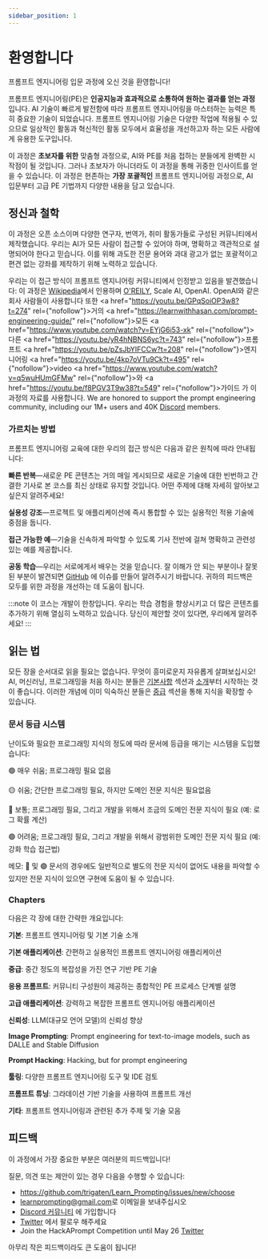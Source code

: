 ```yaml
---
sidebar_position: 1
---
```


# 환영합니다

프롬프트 엔지니어링 입문 과정에 오신 것을 환영합니다!

프롬프트 엔지니어링(PE)은 **인공지능과 효과적으로 소통하여 원하는 결과를 얻는 과정**입니다. AI 기술이 빠르게 발전함에 따라 프롬프트 엔지니어링을 마스터하는 능력은 특히 중요한 기술이 되었습니다. 프롬프트 엔지니어링 기술은 다양한 작업에 적용될 수 있으므로 일상적인 활동과 혁신적인 활동 모두에서 효율성을 개선하고자 하는 모든 사람에게 유용한 도구입니다.

이 과정은 **초보자를 위한** 맞춤형 과정으로, AI와 PE를 처음 접하는 분들에게 완벽한 시작점이 될 것입니다. 그러나 초보자가 아니더라도 이 과정을 통해 귀중한 인사이트를 얻을 수 있습니다. 이 과정은 현존하는 **가장 포괄적인** 프롬프트 엔지니어링 과정으로, AI 입문부터 고급 PE 기법까지 다양한 내용을 담고 있습니다.

## 정신과 철학

이 과정은 오픈 소스이며 다양한 연구자, 번역가, 취미 활동가들로 구성된 커뮤니티에서 제작했습니다. 우리는 AI가 모든 사람이 접근할 수 있어야 하며, 명확하고 객관적으로 설명되어야 한다고 믿습니다. 이를 위해 과도한 전문 용어와 과대 광고가 없는 포괄적이고 편견 없는 강좌를 제작하기 위해 노력하고 있습니다.

우리는 이 접근 방식이 프롬프트 엔지니어링 커뮤니티에서 인정받고 있음을 발견했습니다: 이 과정은 [Wikipedia](https://en.wikipedia.org/wiki/Prompt_engineering#cite_ref-15)에서 인용하며 [O'REILY](https://learning.oreilly.com/live-events/prompt-engineering-for-generating-ai-art-and-text/0636920084340/0636920084339/), Scale AI, OpenAI. OpenAI와 같은 회사 사람들이 사용합니다 또한 <a href="https://youtu.be/GPqSoiOP3w8?t=274" rel={"nofollow"}>거의 </a><a href="https://learnwithhasan.com/prompt-engineering-guide/" rel={"nofollow"}>모든 </a><a href="https://www.youtube.com/watch?v=EYjG6i53-xk" rel={"nofollow"}>다른 </a> <a href="https://youtu.be/yR4hNBNS6yc?t=743" rel={"nofollow"}>프롬프트 </a> <a href="https://youtu.be/pZsJbYIFCCw?t=208" rel={"nofollow"}>엔지니어링 </a> <a href="https://youtu.be/4kp7oVTu9Ck?t=495" rel={"nofollow"}>video </a> <a href="https://www.youtube.com/watch?v=q5wuHUmGFMw" rel={"nofollow"}>와 </a> <a href="https://youtu.be/f8PGV3T9w38?t=549" rel={"nofollow"}>가이드 </a>가 이 과정의 자료를 사용합니다. We are honored to support the prompt engineering community, including our 1M+ users and 40K [Discord](https://discord.gg/learn-prompting) members.

### 가르치는 방법

프롬프트 엔지니어링 교육에 대한 우리의 접근 방식은 다음과 같은 원칙에 따라 안내됩니다:

**빠른 반복**—새로운 PE 콘텐츠는 거의 매일 게시되므로 새로운 기술에 대한 빈번하고 간결한 기사로 본 코스를 최신 상태로 유지할 것입니다. 어떤 주제에 대해 자세히 알아보고 싶은지 알려주세요!

**실용성 강조**—프로젝트 및 애플리케이션에 즉시 통합할 수 있는 실용적인 적용 기술에 중점을 둡니다.

**접근 가능한 예**—기술을 신속하게 파악할 수 있도록 기사 전반에 걸쳐 명확하고 관련성 있는 예를 제공합니다.

**공동 학습**—우리는 서로에게서 배우는 것을 믿습니다. 잘 이해가 안 되는 부분이나 잘못된 부분이 발견되면 [GitHub](https://github.com/trigaten/Learn_Prompting/issues/new/choose) 에 이슈를 만들어 알려주시기 바랍니다. 귀하의 피드백은 모두를 위한 과정을 개선하는 데 도움이 됩니다.

:::note
이 코스는 개발이 한창입니다. 우리는 학습 경험을 향상시키고 더 많은 콘텐츠를 추가하기 위해 열심히 노력하고 있습니다. 당신이 제안할 것이 있다면, 우리에게 알려주세요!
:::

## 읽는 법

모든 장을 순서대로 읽을 필요는 없습니다. 무엇이 흥미로운지 자유롭게 살펴보십시오! AI, 머신러닝, 프로그래밍을 처음 하시는 분들은 [기본사항](https://learnprompting.org/ko/docs/category/-basics) 섹션과 [소개](https://learnprompting.org/ko/docs/basics/intro)부터 시작하는 것이 좋습니다. 이러한 개념에 이미 익숙하신 분들은 [중급](https://learnprompting.org/ko/docs/category/%EF%B8%8F-intermediate) 섹션을 통해 지식을 확장할 수 있습니다.

### 문서 등급 시스템

난이도와 필요한 프로그래밍 지식의 정도에 따라 문서에 등급을 매기는 시스템을 도입했습니다:

🟢 매우 쉬움; 프로그래밍 필요 없음

🟡 쉬움; 간단한 프로그래밍 필요, 하지만 도메인 전문 지식은 필요없음

🔴 보통; 프로그래밍 필요, 그리고 개발을 위해서 조금의 도메인 전문 지식이 필요 (예: 로그 확률 계산)

🟣 어려움; 프로그래밍 필요, 그리고 개발을 위해서 광범위한 도메인 전문 지식 필요 (예: 강화 학습 접근법)

메모: 🔴 및 🟣 문서의 경우에도 일반적으로 별도의 전문 지식이 없어도 내용을 파악할 수 있지만 전문 지식이 있으면 구현에 도움이 될 수 있습니다.

### Chapters

다음은 각 장에 대한 간략한 개요입니다:

**기본**: 프롬프트 엔지니어링 및 기본 기술 소개

**기본 애플리케이션**: 간편하고 실용적인 프롬프트 엔지니어링 애플리케이션

**중급**: 중간 정도의 복잡성을 가진 연구 기반 PE 기술

**응용 프롬프트**: 커뮤니티 구성원이 제공하는 종합적인 PE 프로세스 단계별 설명

**고급 애플리케이션**: 강력하고 복잡한 프롬프트 엔지니어링 애플리케이션

**신뢰성**: LLM(대규모 언어 모델)의 신뢰성 향상

**Image Prompting**: Prompt engineering for text-to-image models, such as DALLE and Stable Diffusion

**Prompt Hacking**: Hacking, but for prompt engineering

**툴링**: 다양한 프롬프트 엔지니어링 도구 및 IDE 검토

**프롬프트 튜닝**: 그라데이션 기반 기술을 사용하여 프롬프트 개선

**기타**: 프롬프트 엔지니어링과 관련된 추가 주제 및 기술 모음

## 피드백

이 과정에서 가장 중요한 부분은 여러분의 피드백입니다!

질문, 의견 또는 제안이 있는 경우 다음을 수행할 수 있습니다:

- https://github.com/trigaten/Learn_Prompting/issues/new/choose
- [learnprompting@gmail.com](mailto:learnprompting@gmail.com)로 이메일을 보내주십시오
- [Discord 커뮤니티](https://learnprompting.org/discord) 에 가입합니다
- [Twitter](https://twitter.com/learnprompting) 에서 팔로우 해주세요
- Join the HackAPrompt Competition until May 26 [Twitter](https://www.aicrowd.com/challenges/hackaprompt-2023)

아무리 작은 피드백이라도 큰 도움이 됩니다!
